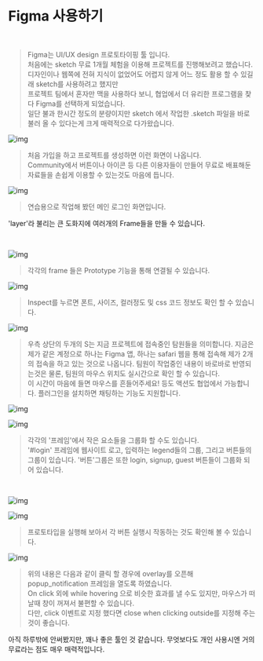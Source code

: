 # Figma 사용하기
​	

> Figma는 UI/UX design 프로토타이핑 툴 입니다.    
처음에는 sketch 무료 1개월 체험을 이용해 프로젝트를 진행해보려고 했습니다.    
디자인이나 웹쪽에 전혀 지식이 없었어도 어렵지 않게 어느 정도 활용 할 수 있길래 sketch를 사용하려고 했지만   
프로젝트 팀에서 혼자만 맥을 사용하다 보니, 협업에서 더 유리한 프로그램을 찾다 Figma를 선택하게 되었습니다.    
일단 불과 한시간 정도의 분량이지만 sketch 에서 작업한 .sketch 파일을 바로 불러 올 수 있다는게 크게 매력적으로 다가왔습니다.

![img](https://raw.githubusercontent.com/Shane-Park/markdownBlog/master/frontend/figma/figma.assets/1.webp)

>처음 가입을 하고 프로젝트를 생성하면 이런 화면이 나옵니다.   
Community에서 버튼이나 아이콘 등 다른 이용자들이 만들어 무료로 배표해둔 자료들을 손쉽게 이용할 수 있는것도 마음에 듭니다.

![img](https://raw.githubusercontent.com/Shane-Park/markdownBlog/master/frontend/figma/figma.assets/2.webp)
> 연습용으로 작업해 봤던 메인 로그인 화면입니다.




'layer'라 불리는 큰 도화지에 여러개의 Frame들을 만들 수 있습니다.

​	

![img](https://raw.githubusercontent.com/Shane-Park/markdownBlog/master/frontend/figma/figma.assets/3.webp)

>각각의 frame 들은 Prototype 기능을 통해 연결될 수 있습니다.

![img](https://raw.githubusercontent.com/Shane-Park/markdownBlog/master/frontend/figma/figma.assets/4.webp)

>Inspect를 누르면 폰트, 사이즈, 컬러정도 및 css 코드 정보도 확인 할 수 있습니다.

![img](https://raw.githubusercontent.com/Shane-Park/markdownBlog/master/frontend/figma/figma.assets/5.webp)

>우측 상단의 두개의 S는 지금 프로젝트에 접속중인 탐원들을 의미합니다. 지금은 제가 같은 계정으로 하나는 Figma 앱, 하나는 safari 웹을 통해 접속해 제가 2개의 접속을 하고 있는 것으로 나옵니다. 팀원이 작업중인 내용이 바로바로 반영되는것은 물론, 팀원의 마우스 위치도 실시간으로 확인 할 수 있습니다.    
>이 시간이 마음에 들면 마우스를 흔들어주세요! 등도 액션도 협업에서 가능합니다. 플러그인을 설치하면 채팅하는 기능도 지원합니다.



![img](https://raw.githubusercontent.com/Shane-Park/markdownBlog/master/frontend/figma/figma.assets/7.webp)



![img](https://raw.githubusercontent.com/Shane-Park/markdownBlog/master/frontend/figma/figma.assets/6.webp)

> 각각의 '프레임'에서 작은 요소들을 그룹화 할 수도 있습니다.   
> '#login' 프레임에 웹사이트 로고, 입력하는 legend들의 그룹, 그리고 버튼들의 그룹이 있습니다. 
> '버튼'그룹은 또한 login, signup, guest 버튼들이 그룹화 되어 있습니다.

​	

![img](https://raw.githubusercontent.com/Shane-Park/markdownBlog/master/frontend/figma/figma.assets/8.webp)

![img](https://raw.githubusercontent.com/Shane-Park/markdownBlog/master/frontend/figma/figma.assets/9.webp)

>프로토타입을 실행해 보아서 각 버튼 실행시 작동하는 것도 확인해 볼 수 있습니다.

![img](https://raw.githubusercontent.com/Shane-Park/markdownBlog/master/frontend/figma/figma.assets/10.webp)

>위의 내용은 다음과 같이 클릭 할 경우에 overlay를 오픈해 popup_notification 프레임을 열도록 하였습니다.   
On click 외에 while hovering 으로 비슷한 효과를 낼 수도 있지만, 마우스가 떠날때 창이 꺼져서 불편할 수 있습니다.   
다만, click 이벤트로 지정 했다면 close when clicking outside를 지정해 주는 것이 좋습니다.

아직 하루밖에 안써봤지만, 꽤나 좋은 툴인 것 같습니다. 무엇보다도 개인 사용시엔 거의 무료라는 점도 매우 매력적입니다.